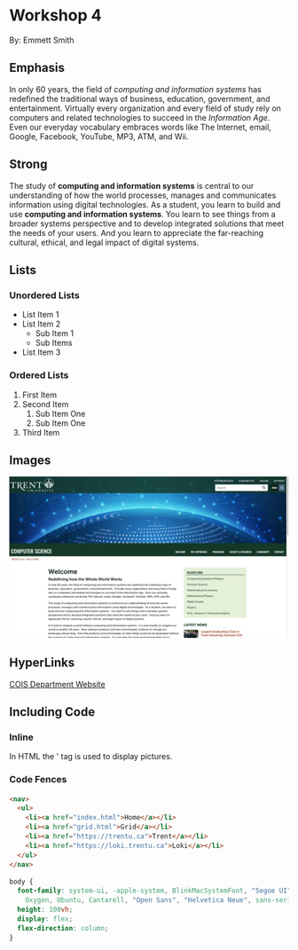 # Workshop 4

By: Emmett Smith

## Emphasis

In only 60 years, the field of _computing and information systems_ has redefined the traditional ways of business, education, government, and entertainment. Virtually every organization and every field of study rely on computers and related technologies to succeed in the _Information Age_. Even our everyday vocabulary embraces words like The Internet, email, Google, Facebook, YouTube, MP3, ATM, and Wii.

## Strong

The study of **computing and information systems** is central to our understanding of how the world processes, manages and communicates information using digital technologies. As a student, you learn to build and use **computing and information systems**. You learn to see things from a broader systems perspective and to develop integrated solutions that meet the needs of your users. And you learn to appreciate the far-reaching cultural, ethical, and legal impact of digital systems.

## Lists

### Unordered Lists

- List Item 1
- List Item 2
  - Sub Item 1
  - Sub Items
- List Item 3

### Ordered Lists

1. First Item
2. Second Item
   1. Sub Item One
   2. Sub Item One
3. Third Item

## Images

![The main page of the COIS department website](./img/Com%20Sci.png)

## HyperLinks

[COIS Department Website](https://www.trentu.ca/cois/)

## Including Code

### Inline

In HTML the <img>' tag is used to display pictures.

### Code Fences

```html
<nav>
  <ul>
    <li><a href="index.html">Home</a></li>
    <li><a href="grid.html">Grid</a></li>
    <li><a href="https://trentu.ca">Trent</a></li>
    <li><a href="https://loki.trentu.ca">Loki</a></li>
  </ul>
</nav>
```

```css
body {
  font-family: system-ui, -apple-system, BlinkMacSystemFont, "Segoe UI", Roboto,
    Oxygen, Ubuntu, Cantarell, "Open Sans", "Helvetica Neue", sans-serif;
  height: 100vh;
  display: flex;
  flex-direction: column;
}
```
